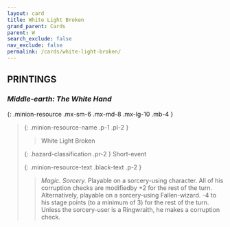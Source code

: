 ```yaml
---
layout: card
title: White Light Broken
grand_parent: Cards
parent: W
search_exclude: false
nav_exclude: false
permalink: /cards/white-light-broken/
---
```


## PRINTINGS


### _Middle-earth: The White Hand_

{: .minion-resource .mx-sm-6 .mx-md-8 .mx-lg-10 .mb-4 }
> {: .minion-resource-name .p-1 .pl-2 }
> > <div class="hazard-mp"></div>
> > <div class="card-name">White Light Broken</div>
>
> {: .hazard-classification .pr-2 }
> Short-event
>
> {: .minion-resource-text .black-text .p-2 }
> > _Magic._ _Sorcery._ Playable on a sorcery-using character. All of his corruption checks are modifiedby +2 for the rest of the turn. Alternatively, playable on a sorcery-using Fallen-wizard. -4 to his stage points (to a minimum of 3) for the rest of the turn. Unless the sorcery-user is a Ringwraith, he makes a corruption check. 
> 
